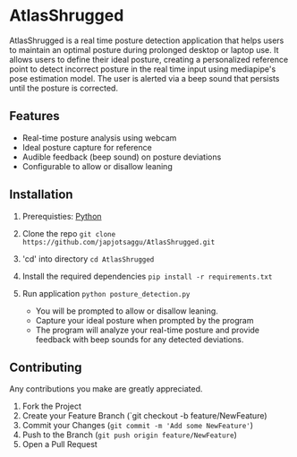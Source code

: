 # AtlasShrugged
AtlasShrugged is a real time posture detection application that helps users to maintain an optimal posture during prolonged desktop or laptop use. It allows users to define their ideal posture, creating a personalized reference point to detect incorrect posture in the real time input using mediapipe's pose estimation model. The user is alerted via a beep sound that persists until the posture is corrected.  

## Features
- Real-time posture analysis using webcam
- Ideal posture capture for reference
- Audible feedback (beep sound) on posture deviations
- Configurable to allow or disallow leaning

## Installation
1. Prerequisties: [Python](https://www.python.org/downloads/)
2. Clone the repo
   ```git clone https://github.com/japjotsaggu/AtlasShrugged.git```
3. 'cd' into directory
   ```cd AtlasShrugged```
4. Install the required dependencies 
   ```pip install -r requirements.txt```
5. Run application
   ```python posture_detection.py```

   - You will be prompted to allow or disallow leaning.
   - Capture your ideal posture when prompted by the program
   - The program will analyze your real-time posture and provide feedback with beep sounds for any detected deviations.

## Contributing 
Any contributions you make are greatly appreciated.

1. Fork the Project
2. Create your Feature Branch (`git checkout -b feature/NewFeature)
3. Commit your Changes (`git commit -m 'Add some NewFeature'`)
4. Push to the Branch (`git push origin feature/NewFeature`)
5. Open a Pull Request
